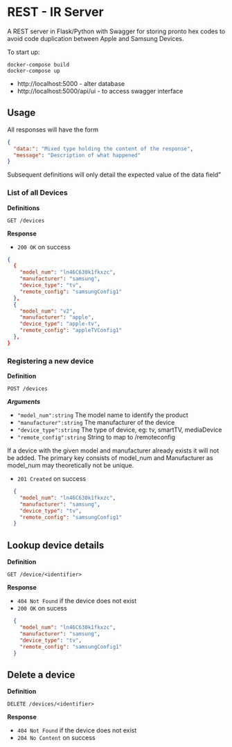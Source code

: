 # REST - IR Server

A REST server in Flask/Python with Swagger for storing pronto hex codes to avoid code duplication between Apple and Samsung Devices.

To start up:
```text
docker-compose build
docker-compose up
```
* http://localhost:5000 - alter database
* http://localhost:5000/api/ui - to access swagger interface

## Usage

All responses will have the form

```json
{
  "data:": "Mixed type holding the content of the response",
  "message": "Description of what happened"
}
```

Subsequent definitions will only detail the expected value of the data field"

### List of all Devices


**Definitions**

`GET /devices`

**Response**
- `200 OK` on success

```json
{
  {
    "model_num": "ln46C630k1fkxzc",
    "manufacturer": "samsung",
    "device_type": "tv",
    "remote_config": "samsungConfig1"
  },
  {
    "model_num": "v2",
    "manufacturer": "apple",
    "device_type": "apple-tv",
    "remote_config": "appleTVConfig1" 
  },
}
```

### Registering a new device

**Definition** 

`POST /devices`

***Arguments***
- `"model_num":string` The model name to identify the product
- `"manufacturer":string` The manufacturer of the device
- `"device_type":string` The type of device, eg: tv, smartTV, mediaDevice
- `"remote_config":string` String to map to /remoteconfig

If a device with the given model and manufacturer already exists it will not be added.  The primary key consists of model_num and Manufacturer as model_num may theoretically not be unique.

- `201 Created` on success

```json
  {
    "model_num": "ln46C630k1fkxzc",
    "manufacturer": "samsung",
    "device_type": "tv",
    "remote_config": "samsungConfig1"
  }
```

## Lookup device details

**Definition**

`GET /device/<identifier>`

**Response**

- `404 Not Found` if the device does not exist
- `200 OK` on sucess
```json
  {
    "model_num": "ln46C630k1fkxzc",
    "manufacturer": "samsung",
    "device_type": "tv",
    "remote_config": "samsungConfig1"
  }
```

## Delete a device

**Definition**

`DELETE /devices/<identifier>`

**Response**
- `404 Not Found` if the device does not exist
- `204 No Content` on success

